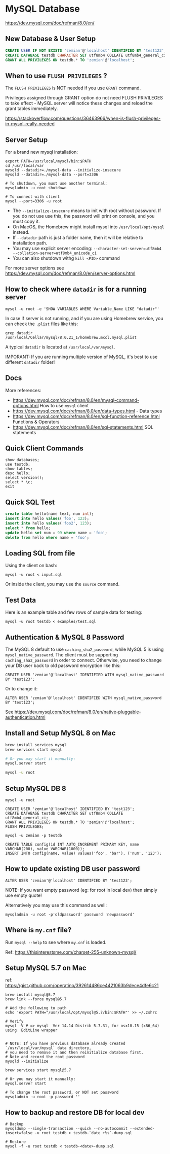 # MySQL Database

https://dev.mysql.com/doc/refman/8.0/en/

## New Database & User Setup

```sql
CREATE USER IF NOT EXISTS 'zemian'@'localhost' IDENTIFIED BY 'test123';
CREATE DATABASE testdb CHARACTER SET utf8mb4 COLLATE utf8mb4_general_ci;
GRANT ALL PRIVILEGES ON testdb.* TO 'zemian'@'localhost';
```

## When to use `FLUSH PRIVILEGES` ?

The `FLUSH PRIVILEGES` is NOT needed if you use `GRANT` command. 

Privileges assigned through GRANT option do not need FLUSH PRIVILEGES to take effect - MySQL server will notice these changes and reload the grant tables immediately.

https://stackoverflow.com/questions/36463966/when-is-flush-privileges-in-mysql-really-needed

## Server Setup

For a brand new mysql installation:

```
export PATH=/usr/local/mysql/bin:$PATH
cd /usr/local/var
mysqld --datadir=./mysql-data --initialize-insecure
mysqld --datadir=./mysql-data --port=3306

# To shutdown, you must use another terminal:
mysqladmin -u root shutdown

# To connect with client
mysql --port=3306 -u root
```

* The `--initialize-insecure` means to init with root without password. If you do not use use this, the password will print on console, and you must copy it.
* On MacOS, the Homebrew might install mysql into `/usr/local/opt/mysql` instead.
* If `--datadir` path is just a folder name, then it will be relative to installation path.
* You may use explicit server encoding: `--character-set-server=utf8mb4 --collation-server=utf8mb4_unicode_ci`
* You can also shutdown withg  `kill <PID>` command

For more server options see https://dev.mysql.com/doc/refman/8.0/en/server-options.html

## How to check where `datadir` is for a running server

    mysql -u root -e 'SHOW VARIABLES WHERE Variable_Name LIKE "datadir"'

In case if server is not running, and if you are using Homebrew service, you can check the `.plist` files like this:

    grep datadir /usr/local/Cellar/mysql/8.0.21_1/homebrew.mxcl.mysql.plist

A typical `datadir` is located at `/usr/local/var/mysql`.

IMPORANT: If you are running multiple version of MySQL, it's best to use
different `datadir` folder!

## Docs

More references:
* https://dev.mysql.com/doc/refman/8.0/en/mysql-command-options.html How to use `mysql` client
* https://dev.mysql.com/doc/refman/8.0/en/data-types.html - Data types
* https://dev.mysql.com/doc/refman/8.0/en/sql-function-reference.html Functions & Operators
* https://dev.mysql.com/doc/refman/8.0/en/sql-statements.html SQL statements

## Quick Client Commands

```
show databases;
use testdb;
show tables;
desc hello;
select version();
select * \c;
exit
```

## Quick SQL Test

```sql
create table hello(name text, num int);
insert into hello values('foo', 123);
insert into hello values('foo2', 123);
select * from hello;
update hello set num = 99 where name = 'foo';
delete from hello where name = 'foo';
```

## Loading SQL from file

Using the client on bash:

    mysql -u root < input.sql

Or inside the client, you may use the `source` command.

## Test Data

Here is an example table and few rows of sample data for testing:

    mysql -u root testdb < examples/test.sql

## Authentication & MySQL 8 Password

The MySQL 8 default to use `caching_sha2_password`, while MySQL 5 is using `mysql_native_password`. The client must be supporting `caching_sha2_password` in order to connect. Otherwise, you need to change your DB user back to old password encryption like this:

    CREATE USER 'zemian'@'localhost' IDENTIFIED WITH mysql_native_password BY 'test123';


Or to change it:

    ALTER USER 'zemian'@'localhost' IDENTIFIED WITH mysql_native_password BY 'test123';

See https://dev.mysql.com/doc/refman/8.0/en/native-pluggable-authentication.html

## Install and Setup MySQL 8 on Mac

```bash
brew install services mysql
brew services start mysql

# Or you may start it manually:
mysql.server start

mysql -u root
```

## Setup MySQL DB 8

```
mysql -u root

CREATE USER 'zemian'@'localhost' IDENTIFIED BY 'test123';
CREATE DATABASE testdb CHARACTER SET utf8mb4 COLLATE utf8mb4_general_ci;
GRANT ALL PRIVILEGES ON testdb.* TO 'zemian'@'localhost';
FLUSH PRIVILEGES;

mysql -u zemian -p testdb

CREATE TABLE config(id INT AUTO_INCREMENT PRIMARY KEY, name VARCHAR(200), value VARCHAR(1000));
INSERT INTO config(name, value) values('foo', 'bar'), ('num', '123');
```

## How to update existing DB user password

    ALTER USER 'zemian'@'localhost' IDENTIFIED BY 'test123';

NOTE: If you want empty password (eg: for root in local dev) then simply use empty quote!

Alternatively you may use this command as well:

    mysqladmin -u root -p'oldpassword' password 'newpassword'
    
## Where is `my.cnf` file?

Run `mysql --help` to see where `my.cnf` is loaded.

Ref: https://thisinterestsme.com/charset-255-unknown-mysql/

## Setup MySQL 5.7 on Mac

ref: https://gist.github.com/operatino/392614486ce4421063b9dece4dfe6c21

```
brew install mysql@5.7
brew link --force mysql@5.7

# Add the following to path
echo 'export PATH="/usr/local/opt/mysql@5.7/bin:$PATH"' >> ~/.zshrc

# Verify
mysql -V # => mysql  Ver 14.14 Distrib 5.7.31, for osx10.15 (x86_64) using  EditLine wrapper


# NOTE: If you have previous database already created `/usr/local/var/mysql` data directory, 
# you need to remove it and then reinitialize database first.
# Note and record the root password
mysqld --initialize

brew services start mysql@5.7

# Or you may start it manually:
mysql.server start

# To change the root password, or NOT set password
mysqladmin -u root -p password ''
```

## How to backup and restore DB for local dev

```
# Backup
mysqldump --single-transaction --quick --no-autocommit --extended-insert=false -u root testdb > testdb-`date +%s`-dump.sql

# Restore
mysql -f -u root testdb < testdb-<date>-dump.sql
```

